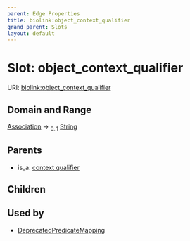 ```yaml
---
parent: Edge Properties
title: biolink:object_context_qualifier
grand_parent: Slots
layout: default
---
```


# Slot: object_context_qualifier




URI: [biolink:object_context_qualifier](https://w3id.org/biolink/vocab/object_context_qualifier)

## Domain and Range

[Association](Association.md) ->  <sub>0..1</sub> [String](types/String.md)

## Parents

 *  is_a: [context qualifier](context_qualifier.md)

## Children


## Used by

 * [DeprecatedPredicateMapping](DeprecatedPredicateMapping.md)
